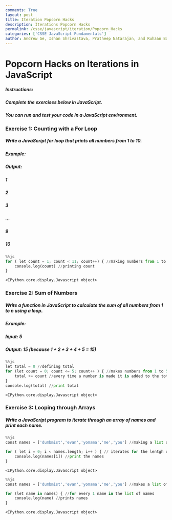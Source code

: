 ```yaml
---
comments: True
layout: post
title: Iteration Popcorn Hacks
description: Iterations Popcorn Hacks
permalink: /csse/javascript/iteration/Popcorn_Hacks
categories: ['CSSE JavaScript Fundamentals']
author: Andrew Ge, Ishan Shrivastava, Pratheep Natarajan, and Ruhaan Bansal
---
```


# Popcorn Hacks on Iterations in JavaScript

##### Instructions:
##### Complete the exercises below in JavaScript.
##### You can run and test your code in a JavaScript environment.

### Exercise 1: Counting with a For Loop
##### Write a JavaScript for loop that prints all numbers from 1 to 10.

##### Example:
##### Output:
##### 1
##### 2
##### 3
##### ...
##### 9 
##### 10 


```python
%%js
for ( let count = 1; count < 11; count++) { //making numbers from 1 to 10
    console.log(count) //printing count
}
```


    <IPython.core.display.Javascript object>


### Exercise 2: Sum of Numbers
##### Write a function in JavaScript to calculate the sum of all numbers from 1 to n using a loop.

##### Example:
##### Input: 5
##### Output: 15 (because 1 + 2 + 3 + 4 + 5 = 15)



```python
%%js
let total = 0 //defining total
for (let count = 0; count <= 5; count++ ) { //makes numbers from 1 to 5
    total += count //every time a number is made it is added to the total
}
console.log(total) //print total
```


    <IPython.core.display.Javascript object>


### Exercise 3: Looping through Arrays
##### Write a JavaScript program to iterate through an array of names and print each name.


```python
%%js
const names = ['dumbmist','evan','yomama','me','you'] //making a list of names

for ( let i = 0; i < names.length; i++ ) { // iterates for the lentgh of the names
    console.log(names[i]) //print the names
}

```


    <IPython.core.display.Javascript object>



```python
%%js
const names = ['dumbmist','evan','yomama','me','you'] //makes a list of names

for (let name in names) { //for every 1 name in the list of names
    console.log(name) //prints names
}
```


    <IPython.core.display.Javascript object>

